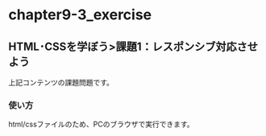 # chapter9-3_exercise
## HTML･CSSを学ぼう>課題1：レスポンシブ対応させよう
上記コンテンツの課題問題です。
### 使い方
html/cssファイルのため、PCのブラウザで実行できます。

